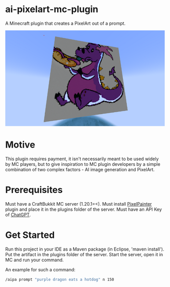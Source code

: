 # ai-pixelart-mc-plugin

A Minecraft plugin that creates a PixelArt out of a prompt.

![screenshot](src/assets/screenshot.png)

# Motive

This plugin requires payment, it isn't necessarily meant to be used widely by MC players, but to give inspiration to
MC plugin developers by a simple combination of two complex factors - AI image generation and PixelArt.

# Prerequisites

Must have a CraftBukkit MC server (1.20.1=<).
Must install [PixelPainter](https://www.spigotmc.org/resources/pixel-painter.104770) plugin and place it in
the plugins folder of the server.
Must have an API Key of [ChatGPT](https://platform.openai.com/).

# Get Started

Run this project in your IDE as a Maven package (in Eclipse, 'maven install').
Put the artifact in the plugins folder of the server.
Start the server, open it in MC and run your command.

An example for such a command:

``` bash
/aipa prompt "purple dragon eats a hotdog" n 150
```
